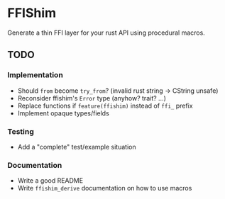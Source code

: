 # FFIShim

Generate a thin FFI layer for your rust API using procedural macros.

## TODO

### Implementation

 - Should `from` become `try_from`? (invalid rust string -> CString unsafe)
 - Reconsider ffishim's `Error` type (anyhow? trait? ...)
 - Replace functions if `feature(ffishim)` instead of `ffi_` prefix
 - Implement opaque types/fields

### Testing

 - Add a "complete" test/example situation

### Documentation

 - Write a good README
 - Write `ffishim_derive` documentation on how to use macros
